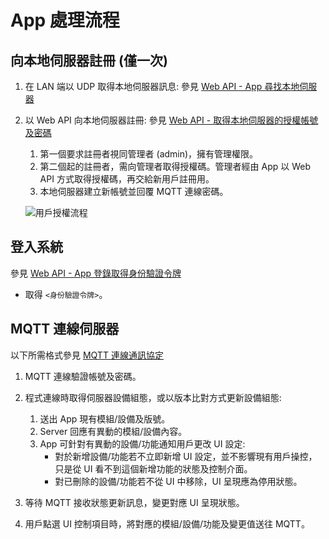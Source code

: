 # App 處理流程

## 向本地伺服器註冊 (僅一次)

1. 在 LAN 端以 UDP 取得本地伺服器訊息: 參見 [Web API - App 尋找本地伺服器](../通訊協定/Web%20API.md#app-尋找本地伺服器)

1. 以 Web API 向本地伺服器註冊: 參見 [Web API - 取得本地伺服器的授權帳號及密碼](../通訊協定/Web%20API.md#app-第一次要先取得本地伺服器的授權帳號及密碼)
    1. 第一個要求註冊者視同管理者 (admin)，擁有管理權限。
    1. 第二個起的註冊者，需向管理者取得授權碼。管理者經由 App 以 Web API 方式取得授權碼，再交給新用戶註冊用。
    1. 本地伺服器建立新帳號並回覆 MQTT 連線密碼。

    ![用戶授權流程](https://cacoo.com/diagrams/XIbHkJ4p7f6aNVdg-E2AF8.png)


## 登入系統

參見 [Web API - App 登錄取得身份驗證令牌](../通訊協定/Web%20API.md#app-登錄取得身份驗證令牌)

* 取得 `<身份驗證令牌>`。


## MQTT 連線伺服器

以下所需格式參見 [MQTT 連線通訊協定](../通訊協定/MQTT%20通訊協定.md)

1. MQTT 連線驗證帳號及密碼。

1. 程式連線時取得伺服器設備組態，或以版本比對方式更新設備組態:
    1. 送出 App 現有模組/設備及版號。
    1. Server 回應有異動的模組/設備內容。
    1. App 可針對有異動的設備/功能通知用戶更改 UI 設定:
        * 對於新增設備/功能若不立即新增 UI 設定，並不影響現有用戶操控，只是從 UI 看不到這個新增功能的狀態及控制介面。
        * 對已刪除的設備/功能若不從 UI 中移除，UI 呈現應為停用狀態。

1. 等待 MQTT 接收狀態更新訊息，變更對應 UI 呈現狀態。

1. 用戶點選 UI 控制項目時，將對應的模組/設備/功能及變更值送往 MQTT。

